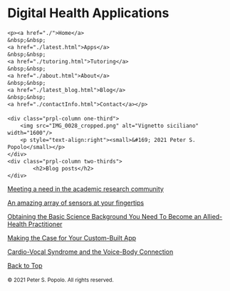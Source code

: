 <div class="prpl-row">
	<div class="prpl-column two-thirds">
			<h1>Digital Health Applications</h1>
	</div>
	
	<p><a href="./">Home</a>
	&nbsp;&nbsp;
	<a href="./latest.html">Apps</a>
	&nbsp;&nbsp;
	<a href="./tutoring.html">Tutoring</a>
	&nbsp;&nbsp;
	<a href="./about.html">About</a>
	&nbsp;&nbsp;
	<a href="./latest_blog.html">Blog</a>
	&nbsp;&nbsp;
	<a href="./contactInfo.html">Contact</a></p>
	
	<div class="prpl-column one-third">
		<img src="IMG_0028_cropped.png" alt="Vignetto siciliano" width="1600"/>
		<p style="text-align:right"><small>&#169; 2021 Peter S. Popolo</small></p>
	</div>
	<div class="prpl-column two-thirds">
			<h2>Blog posts</h2>
	</div>
</div>

<p><a href="./blog.html">Meeting a need in the academic research community</a></p>

<p><a href="./blog_2.html">An amazing array of sensors at your fingertips</a></p>

<p><a href="./blog_3.html">Obtaining the Basic Science Background You Need To Become an Allied-Health Practitioner</a></p>

<p><a href="./blog_4.html">Making the Case for Your Custom-Built App</a></p>

<p><a href="./blog_5.html">Cardio-Vocal Syndrome and the Voice-Body Connection</a></p>

<a href="./latest_blog.html">Back to Top</a> 

<small>&#169; 2021 Peter S. Popolo. All rights reserved.</small>
